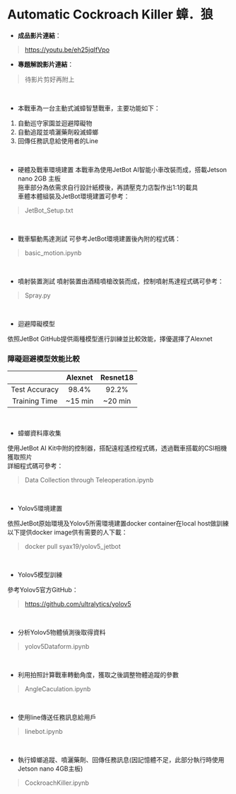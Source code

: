 # Automatic Cockroach Killer 蟑．狼

* **成品影片連結**：
> https://youtu.be/eh25jqIfVpo

* **專題解說影片連結**：
> 待影片剪好再附上
<br>

* 本戰車為一台主動式滅蟑智慧戰車，主要功能如下：
1. 自動巡守家園並迴避障礙物
2. 自動追蹤並噴灑藥劑殺滅蟑螂
3. 回傳任務訊息給使用者的Line
<br>

* 硬體及戰車環境建置
本戰車為使用JetBot AI智能小車改裝而成，搭載Jetson nano 2GB 主板\
拖車部分為依需求自行設計紙模後，再請壓克力店製作出1:1的載具\
車體本體組裝及JetBot環境建置可參考：
> JetBot_Setup.txt 
<br> 

* 戰車驅動馬達測試
可參考JetBot環境建置後內附的程式碼：
> basic_motion.ipynb
<br>

* 噴射裝置測試
噴射裝置由酒精噴槍改裝而成，控制噴射馬達程式碼可參考：
> Spray.py
<br>

* 迴避障礙模型

依照JetBot GitHub提供兩種模型進行訓練並比較效能，擇優選擇了Alexnet
<br>

### 障礙迴避模型效能比較
|               |      Alexnet      |       Resnet18       |
|:-------------:|:-----------------:|:--------------------:|
| Test Accuracy |       98.4%       |         92.2%        |
| Training Time |      ~15 min      |        ~20 min       | 

<br>

* 蟑螂資料庫收集

使用JetBot AI Kit中附的控制器，搭配遠程遙控程式碼，透過戰車搭載的CSI相機獲取照片\
詳細程式碼可參考：
> Data Collection through Teleoperation.ipynb
<br>

* Yolov5環境建置

依照JetBot原始環境及Yolov5所需環境建置docker container在local host做訓練\
以下提供docker image供有需要的人下載：
> docker pull syax19/yolov5_jetbot
<br>

* Yolov5模型訓練

參考Yolov5官方GitHub：
> https://github.com/ultralytics/yolov5
<br>

* 分析Yolov5物體偵測後取得資料

> yolov5Dataform.ipynb
<br>

* 利用拍照計算戰車轉動角度，獲取之後調整物體追蹤的參數

> AngleCaculation.ipynb
<br>

* 使用line傳送任務訊息給用戶

> linebot.ipynb
<br>

* 執行蟑螂追蹤、噴灑藥劑、回傳任務訊息(因記憶體不足，此部分執行時使用Jetson nano 4GB主板)
> CockroachKiller.ipynb
<br>
